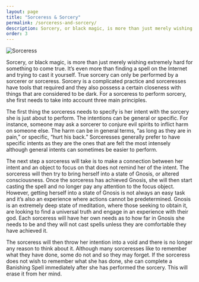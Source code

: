 ```yaml
---
layout: page
title: "Sorceress & Sorcery"
permalink: /sorceress-and-sorcery/
description: Sorcery, or black magic, is more than just merely wishing extremely hard for something to come true. It’s even more than finding a spell on the Internet and trying to cast it yourself. True sorcery can only be performed by a sorcerer or sorceress. Sorcery is a complicated practice and sorceresses have tools that required and they also possess a certain closeness with things that are considered to be dark. For a sorceress to perform sorcery, she first needs to take into account three main principles.
order: 3
---
```


![Sorceress]({{site.baseurl}}/assets/Sorceress3.jpg)

Sorcery, or black magic, is more than just merely wishing extremely hard for something to come true. It’s even more than finding a spell on the Internet and trying to cast it yourself. True sorcery can only be performed by a sorcerer or sorceress. Sorcery is a complicated practice and sorceresses have tools that required and they also possess a certain closeness with things that are considered to be dark. For a sorceress to perform sorcery, she first needs to take into account three main principles.

The first thing the sorceress needs to specify is her intent with the sorcery she is just about to perform. The intentions can be general or specific. For instance, someone may ask a sorcerer to conjure evil spirits to inflict harm on someone else. The harm can be in general terms, “as long as they are in pain,” or specific, “hurt his back.” Sorceresses generally prefer to have specific intents as they are the ones that are felt the most intensely although general intents can sometimes be easier to perform.

The next step a sorceress will take is to make a connection between her intent and an object to focus on that does not remind her of the intent. The sorceress will then try to bring herself into a state of Gnosis, or altered consciousness. Once the sorceress has achieved Gnosis, she will then start casting the spell and no longer pay any attention to the focus object. However, getting herself into a state of Gnosis is not always an easy task and it’s also an experience where actions cannot be predetermined. Gnosis is an extremely deep state of meditation, where those seeking to obtain it, are looking to find a universal truth and engage in an experience with their god. Each sorceress will have her own needs as to how far in Gnosis she needs to be and they will not cast spells unless they are comfortable they have achieved it.

The sorceress will then throw her intention into a void and there is no longer any reason to think about it. Although many sorceresses like to remember what they have done, some do not and so they may forget. If the sorceress does not wish to remember what she has done, she can complete a Banishing Spell immediately after she has performed the sorcery. This will erase it from her mind.
